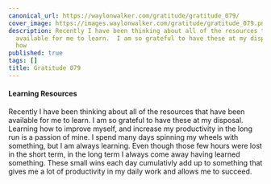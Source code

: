 ```yaml
---
canonical_url: https://waylonwalker.com/gratitude/gratitude_079/
cover_image: https://images.waylonwalker.com/gratitude/gratitude_079.png
description: Recently I have been thinking about all of the resources that have been
  available for me to learn.  I am so grateful to have these at my disposal.  Learning
  how
published: true
tags: []
title: Gratitude 079
---
```


#### Learning Resources

Recently I have been thinking about all of the resources that have been available for me to learn.  I am so grateful to have these at my disposal.  Learning how to improve myself, and increase my productivity in the long run is a  passion of mine.  I spend many days spinning my wheels with something, but I am always learning.  Even though those few hours were lost in the short term, in the long term I always come away having learned something.  These small wins each day cumulativly add up to something that gives me a lot of productivity in my daily work and allows me to succeed.